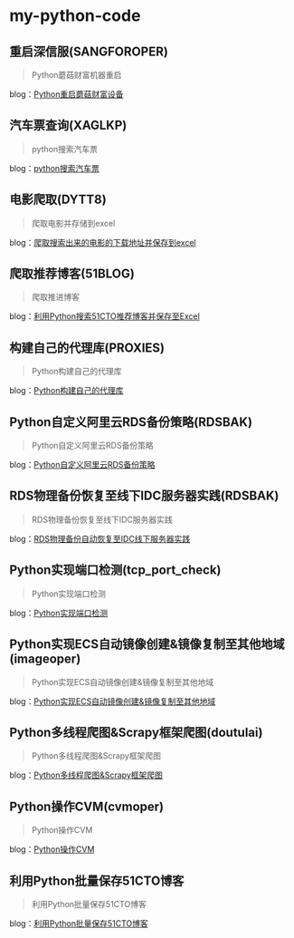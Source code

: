 # my-python-code
## 重启深信服(SANGFOROPER)
> Python蘑菇财富机器重启

blog：[Python重启蘑菇财富设备](http://blog.51cto.com/kaliarch/2095178)


## 汽车票查询(XAGLKP)
> python搜索汽车票

blog：[python搜索汽车票](http://blog.51cto.com/kaliarch/2071288)

## 电影爬取(DYTT8)
> 爬取电影并存储到excel

blog：[爬取搜索出来的电影的下载地址并保存到excel](http://blog.51cto.com/kaliarch/2069544)

## 爬取推荐博客(51BLOG)
> 爬取推进博客

blog：[利用Python搜索51CTO推荐博客并保存至Excel](http://blog.51cto.com/kaliarch/2067103)

## 构建自己的代理库(PROXIES)
> Python构建自己的代理库

blog：[Python构建自己的代理库](http://blog.51cto.com/kaliarch/2083997)


## Python自定义阿里云RDS备份策略(RDSBAK)
> Python自定义阿里云RDS备份策略

blog：[Python自定义阿里云RDS备份策略](http://blog.51cto.com/kaliarch/2124609)

## RDS物理备份恢复至线下IDC服务器实践(RDSBAK)
> RDS物理备份恢复至线下IDC服务器实践

blog：[RDS物理备份自动恢复至IDC线下服务器实践](#)

## Python实现端口检测(tcp_port_check)
> Python实现端口检测

blog：[Python实现端口检测](http://blog.51cto.com/kaliarch/2149228)

## Python实现ECS自动镜像创建&镜像复制至其他地域(imageoper)
> Python实现ECS自动镜像创建&镜像复制至其他地域

blog：[Python实现ECS自动镜像创建&镜像复制至其他地域](http://blog.51cto.com/kaliarch/2150076)

## Python多线程爬图&Scrapy框架爬图(doutulai)
> Python多线程爬图&Scrapy框架爬图

blog：[Python多线程爬图&Scrapy框架爬图](http://blog.51cto.com/kaliarch/2162411)

## Python操作CVM(cvmoper)
> Python操作CVM

blog：[Python操作CVM](http://blog.51cto.com/kaliarch/2165000)

## 利用Python批量保存51CTO博客
> 利用Python批量保存51CTO博客

blog：[利用Python批量保存51CTO博客](http://blog.51cto.com/kaliarch/2301359)
